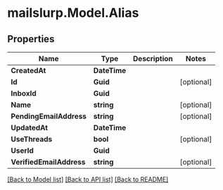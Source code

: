 # mailslurp.Model.Alias
## Properties

Name | Type | Description | Notes
------------ | ------------- | ------------- | -------------
**CreatedAt** | **DateTime** |  | 
**Id** | **Guid** |  | [optional] 
**InboxId** | **Guid** |  | 
**Name** | **string** |  | [optional] 
**PendingEmailAddress** | **string** |  | [optional] 
**UpdatedAt** | **DateTime** |  | 
**UseThreads** | **bool** |  | [optional] 
**UserId** | **Guid** |  | 
**VerifiedEmailAddress** | **string** |  | [optional] 

[[Back to Model list]](../README.md#documentation-for-models) [[Back to API list]](../README.md#documentation-for-api-endpoints) [[Back to README]](../README.md)

